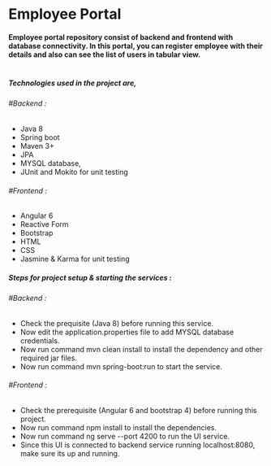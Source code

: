 # Employee Portal
#### Employee portal repository consist of backend and frontend with database connectivity. In this portal, you can register employee with their details and also can see the list of users in tabular view. 
# 
# 
##### Technologies used in the project are,
###### #Backend :
* 	Java 8
*	Spring boot
*	Maven 3+
*	JPA
*	MYSQL database,
*	JUnit and Mokito for unit testing

###### #Frontend :
*	Angular 6
*	Reactive Form
*	Bootstrap
*	HTML
*	CSS
*	Jasmine & Karma for unit testing

 ##### Steps for project setup & starting the services :
 
 ###### #Backend :
 * Check the prequisite (Java 8) before running this service.
 * Now edit the application.properties file to add MYSQL database credentials.
 * Now run command mvn clean install to install the dependency and other required jar files.
 * Now run command mvn spring-boot:run to start the service.

###### #Frontend :
* Check the prerequisite (Angular 6 and bootstrap 4) before running this project.
* Now run command npm install to install the dependencies.
* Now run command ng serve --port 4200 to run the UI service.
* Since this UI is connected to backend service running localhost:8080, make sure its up and running.